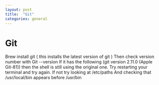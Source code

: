 ```yaml
---
layout: post
title:  "Git"
categories: general
---
```

# Git

Brew install git ( this installs the latest version of git )
Then check version number with
Git --version 
If it has the following (git version 2.11.0 (Apple Git-81)) then the shell is still using the original one.
Try restarting your terminal and try again.
If not try looking at /etc/paths
And checking that /usr/local/bin appears before /usr/bin
